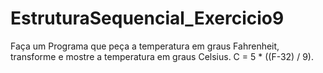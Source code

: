 # EstruturaSequencial_Exercicio9
Faça um Programa que peça a temperatura em graus Fahrenheit, transforme e mostre a temperatura em graus Celsius.
C = 5 * ((F-32) / 9).
